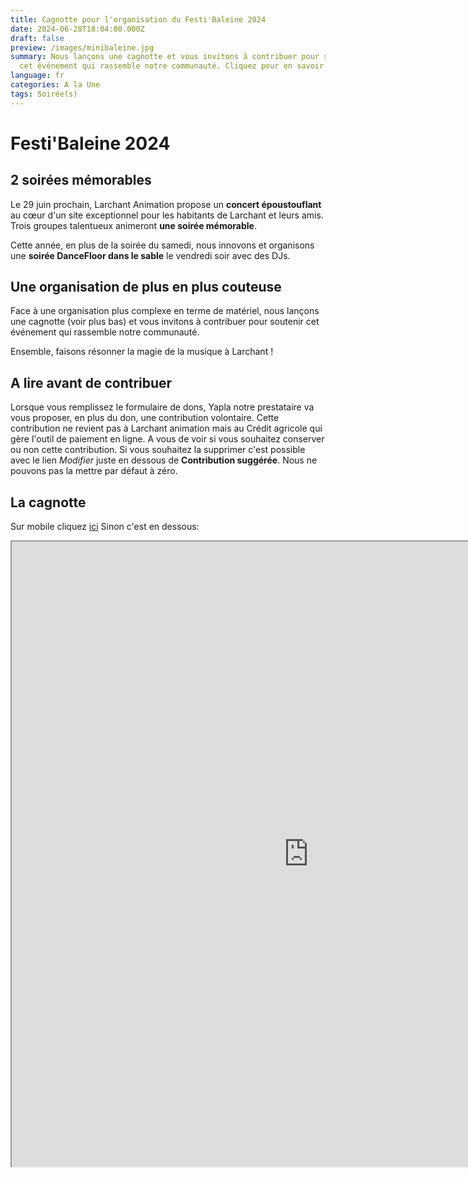 ```yaml
---
title: Cagnotte pour l'organisation du Festi'Baleine 2024
date: 2024-06-28T18:04:00.000Z
draft: false
preview: /images/minibaleine.jpg
summary: Nous lançons une cagnotte et vous invitons à contribuer pour soutenir
  cet événement qui rassemble notre communauté. Cliquez pour en savoir plus.
language: fr
categories: A la Une
tags: Soirée(s)
---
```


# Festi'Baleine 2024

## 2 soirées mémorables

Le 29 juin prochain, Larchant Animation propose un **concert époustouflant** au cœur d'un site exceptionnel pour les habitants de Larchant et leurs amis. Trois groupes talentueux animeront **une soirée mémorable**.

Cette année, en plus de la soirée du samedi, nous innovons et organisons une **soirée DanceFloor dans le sable** le vendredi soir avec des DJs.

## Une organisation de plus en plus couteuse

Face à une organisation plus complexe en terme de matériel, nous lançons une cagnotte (voir plus bas) et vous invitons à contribuer pour soutenir cet événement qui rassemble notre communauté.

Ensemble, faisons résonner la magie de la musique à Larchant !

<!-- ## Réduction d'impots
**Important** :  Les dons au profit des associations ouvrent droit à une réduction d'impôt sur le revenu de 66 % à 75 % du montant versé, selon l’association choisie, dans la limite de 20 % du revenu imposable.
[En savoir plus](https://www.economie.gouv.fr/particuliers/prelevement-a-la-source-reductions-fiscales-dons-associations) -->

## A lire avant de contribuer

Lorsque vous remplissez le formulaire de dons, Yapla notre prestataire va vous proposer, en plus du don, une contribution volontaire. Cette contribution ne revient pas à Larchant animation mais au Crédit agricole qui gère l'outil de paiement en ligne. A vous de voir si vous souhaitez conserver ou non cette contribution. Si vous souhaitez la supprimer c'est possible avec le lien _Modifier_ juste en dessous de **Contribution suggérée**. Nous ne pouvons pas la mettre par défaut à zéro.

## La cagnotte

Sur mobile cliquez [ici](https://larchant-animation.s2.yapla.com/fr/campaign-8247)
Sinon c'est en dessous:

<iframe width="950" height="1000" src="https://larchant-animation.s2.yapla.com/fr/campaign-8247"></iframe>
